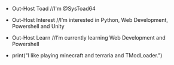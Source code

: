 - Out-Host Toad //I'm @SysToad64
- Out-Host Interest //I’m interested in Python, Web Development, Powershell and Unity
- Out-Host Learn //I’m currently learning Web Development and Powershell

- print("I like playing minecraft and terraria and TModLoader.")
<!---
SysToad64/SysToad64 is a ✨ special ✨ repository because its `README.md` (this file) appears on your GitHub profile.
You can click the Preview link to take a look at your changes.
--->
